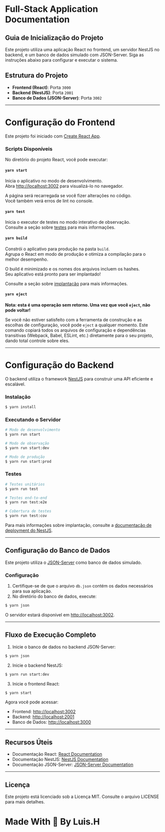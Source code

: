# Full-Stack Application Documentation
## Guia de Inicialização do Projeto

Este projeto utiliza uma aplicação React no frontend, um servidor NestJS no backend, e um banco de dados simulado com JSON-Server. Siga as instruções abaixo para configurar e executar o sistema.

## Estrutura do Projeto

- **Frontend (React)**: Porta `3000`
- **Backend (NestJS)**: Porta `2001`
- **Banco de Dados (JSON-Server)**: Porta `3002`

---

# Configuração do Frontend

Este projeto foi iniciado com [Create React App](https://github.com/facebook/create-react-app).

### Scripts Disponíveis

No diretório do projeto React, você pode executar:

#### `yarn start`

Inicia o aplicativo no modo de desenvolvimento.\
Abra [http://localhost:3002](http://localhost:3002) para visualizá-lo no navegador.

A página será recarregada se você fizer alterações no código.\
Você também verá erros de lint no console.

#### `yarn test`

Inicia o executor de testes no modo interativo de observação.\
Consulte a seção sobre [testes](https://facebook.github.io/create-react-app/docs/running-tests) para mais informações.

#### `yarn build`

Constrói o aplicativo para produção na pasta `build`.\
Agrupa o React em modo de produção e otimiza a compilação para o melhor desempenho.

O build é minimizado e os nomes dos arquivos incluem os hashes.\
Seu aplicativo está pronto para ser implantado!

Consulte a seção sobre [implantação](https://facebook.github.io/create-react-app/docs/deployment) para mais informações.

#### `yarn eject`

**Nota: esta é uma operação sem retorno. Uma vez que você `eject`, não pode voltar!**

Se você não estiver satisfeito com a ferramenta de construção e as escolhas de configuração, você pode `eject` a qualquer momento. Este comando copiará todos os arquivos de configuração e dependências transitivas (Webpack, Babel, ESLint, etc.) diretamente para o seu projeto, dando total controle sobre eles.

---

# Configuração do Backend

O backend utiliza o framework [NestJS](https://nestjs.com) para construir uma API eficiente e escalável.

### Instalação

```bash
$ yarn install
```

### Executando o Servidor

```bash
# Modo de desenvolvimento
$ yarn run start

# Modo de observação
$ yarn run start:dev

# Modo de produção
$ yarn run start:prod
```

### Testes

```bash
# Testes unitários
$ yarn run test

# Testes end-to-end
$ yarn run test:e2e

# Cobertura de testes
$ yarn run test:cov
```

Para mais informações sobre implantação, consulte a [documentação de deployment do NestJS](https://docs.nestjs.com/deployment).

---

## Configuração do Banco de Dados

Este projeto utiliza o [JSON-Server](https://github.com/typicode/json-server) como banco de dados simulado.

### Configuração

1. Certifique-se de que o arquivo `db.json` contém os dados necessários para sua aplicação.
2. No diretório do banco de dados, execute:

```bash
$ yarn json
```

O servidor estará disponível em [http://localhost:3002](http://localhost:3002).

---

## Fluxo de Execução Completo

1. Inicie o banco de dados no backend JSON-Server:

```bash
$ yarn json
```

2. Inicie o backend NestJS:

```bash
$ yarn run start:dev
```

3. Inicie o frontend React:

```bash
$ yarn start
```

Agora você pode acessar:

- Frontend: [http://localhost:3002](http://localhost:3002)
- Backend: [http://localhost:2001](http://localhost:2001)
- Banco de Dados: [http://localhost:3000](http://localhost:3000)

---

## Recursos Úteis

- Documentação React: [React Documentation](https://reactjs.org/)
- Documentação NestJS: [NestJS Documentation](https://docs.nestjs.com/)
- Documentação JSON-Server: [JSON-Server Documentation](https://github.com/typicode/json-server)

---

## Licença

Este projeto está licenciado sob a Licença MIT. Consulte o arquivo LICENSE para mais detalhes.

# Made With 🥔 By Luis.H
